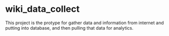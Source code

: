# wiki_data_collect

This project is the protype for gather data and information from internet and putting into database, and then pulling that data for analytics.
